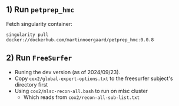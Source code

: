 ## 1) Run `petprep_hmc`

Fetch singularity container:
```
singularity pull docker://dockerhub.com/martinnoergaard/petprep_hmc:0.0.8
```

## 2) Run `FreeSurfer`

- Runing the dev version (as of 2024/09/23).
- Copy `cox2/global-expert-options.txt` to the freesurfer subject's directory first
- Using `cox2/mlsc-recon-all.bash` to run on mlsc cluster
  - Which reads from `cox2/recon-all-sub-list.txt`
